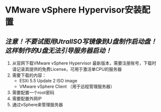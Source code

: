# VMware vSphere Hypervisor安装配置
## *注意！不要试图用UtralISO写镜像到U盘制作启动盘！这样制作的U盘无法引导服务器启动！*
1. 从官网下载VMware vSphere Hypervisor 最新版本，需要注册账号，下载时请记录其提供的免费License，可用于激活单CPU的服务器
2. 需要下载的内容：
	- ESXi 5.5 Update 2 ISO image
	- VMware vSphere Client （用于远程管理服务器）
3. 需要配置一个root密码
4. 需要配置外网IP
5. 通过vSphere来管理服务器
